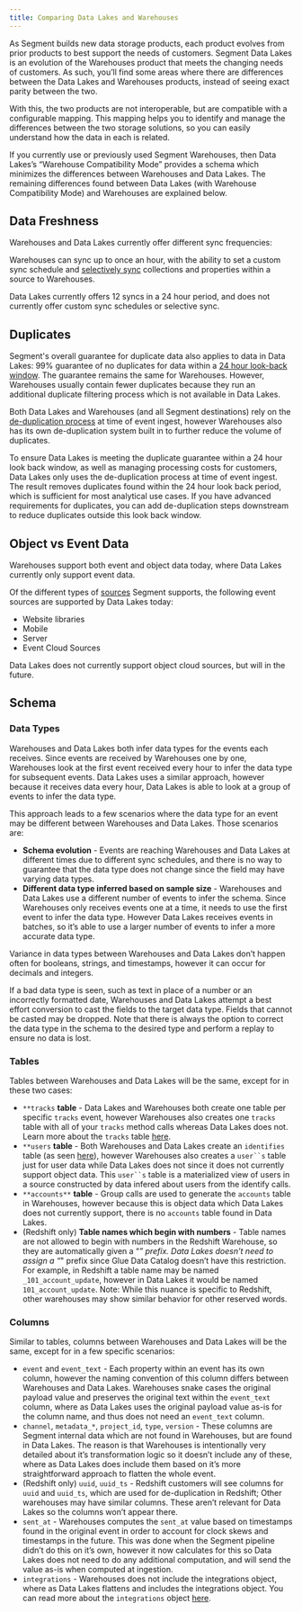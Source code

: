 ```yaml
---
title: Comparing Data Lakes and Warehouses
---
```


<!--
TODO:
diagrams? Illustrations?
Add sections about S3 and GCS
links to analytics academy stuff on owning your data
-->

As Segment builds new data storage products, each product evolves from prior products to best support the needs of customers. Segment Data Lakes is an evolution of the Warehouses product that meets the changing needs of customers. As such, you’ll find some areas where there are differences between the Data Lakes and Warehouses products, instead of seeing exact parity between the two.

With this, the two products are not interoperable, but are compatible with a configurable mapping. This mapping helps you to identify and manage the differences between the two storage solutions, so you can easily understand how the data in each is related.

If you currently use or previously used Segment Warehouses, then Data Lakes’s “Warehouse Compatibility Mode” provides a schema which minimizes the differences between Warehouses and Data Lakes. The remaining differences found between Data Lakes (with Warehouse Compatibility Mode) and Warehouses are explained below.


## Data Freshness

Warehouses and Data Lakes currently offer different sync frequencies:

Warehouses can sync up to once an hour, with the ability to set a custom sync schedule and [selectively sync](/docs/connections/warehouses/selective-sync/) collections and properties within a source to Warehouses.

Data Lakes currently offers 12 syncs in a 24 hour period, and does not currently offer custom sync schedules or selective sync.

## Duplicates

Segment's overall guarantee for duplicate data also applies to data in Data Lakes: 99% guarantee of no duplicates for data within a [24 hour look-back window](https://segment.com/docs/guides/duplicate-data/). The guarantee remains the same for Warehouses. However, Warehouses usually contain fewer duplicates because they run an additional duplicate filtering process which is not available in Data Lakes.

Both Data Lakes and Warehouses (and all Segment destinations) rely on the [de-duplication process](/docs/guides/duplicate-data/) at time of event ingest, however Warehouses also has its own de-duplication system built in to further reduce the volume of duplicates.

To ensure Data Lakes is meeting the duplicate guarantee within a 24 hour look back window, as well as managing processing costs for customers, Data Lakes only uses the de-duplication process at time of event ingest. The result removes duplicates found within the 24 hour look back period, which is sufficient for most analytical use cases.
If you have advanced requirements for duplicates, you can add de-duplication steps downstream to reduce duplicates outside this look back window.


## Object vs Event Data

Warehouses support both event and object data today, where Data Lakes currently only support event data.

Of the different types of [sources](/docs/connections/sources/) Segment supports, the following event sources are supported by Data Lakes today:

- Website libraries
- Mobile
- Server
- Event Cloud Sources

Data Lakes does not currently support object cloud sources, but will in the future.

## Schema

### Data Types

Warehouses and Data Lakes both infer data types for the events each receives. Since events are received by Warehouses one by one, Warehouses look at the first event received every hour to infer the data type for subsequent events. Data Lakes uses a similar approach, however because it receives data every hour, Data Lakes is able to look at a group of events to infer the data type.

This approach leads to a few scenarios where the data type for an event may be different between Warehouses and Data Lakes. Those scenarios are:

- **Schema evolution** - Events are reaching Warehouses and Data Lakes at different times due to different sync schedules, and there is no way to guarantee that the data type does not change since the field may have varying data types.
- **Different data type inferred based on sample size** - Warehouses and Data Lakes use a different number of events to infer the schema. Since Warehouses only receives events one at a time, it needs to use the first event to infer the data type. However Data Lakes receives events in batches, so it’s able to use a larger number of events to infer a more accurate data type.

Variance in data types between Warehouses and Data Lakes don’t happen often for booleans, strings, and timestamps, however it can occur for decimals and integers.

If a bad data type is seen, such as text in place of a number or an incorrectly formatted date, Warehouses and Data Lakes attempt a best effort conversion to cast the fields to the target data type. Fields that cannot be casted may be dropped. Note that there is always the option to correct the data type in the schema to the desired type and perform a replay to ensure no data is lost.


### Tables

Tables between Warehouses and Data Lakes will be the same, except for in these two cases:

- `**tracks` **table** - Data Lakes and Warehouses both create one table per specific `tracks` event, however Warehouses also creates one `tracks` table with all of your `tracks` method calls whereas Data Lakes does not. Learn more about the `tracks` table [here](/docs/connections/storage/warehouses/schema/).
- `**users` **table** - Both Warehouses and Data Lakes create an  `identifies` table (as seen [here](/docs/connections/storage/warehouses/schema/)), however Warehouses also creates a `user``s` table just for user data while Data Lakes does not since it does not currently support object data. This `user``s` table is a materialized view of users in a source constructed by data infered about users from the identify calls.
- `**accounts**` **table** - Group calls are used to generate the `accounts` table in Warehouses, however because this is object data which Data Lakes does not currently support, there is no `accounts` table found in Data Lakes.
- (Redshift only) **Table names which begin with numbers** - Table names are not allowed to begin with numbers in the Redshift Warehouse, so they are automatically given a “_” prefix. Data Lakes doesn’t need to assign a “_" prefix since Glue Data Catalog doesn’t have this restriction. For example, in Redshift a table name may be named `_101_account_update`, however in Data Lakes it would be named `101_account_update`. Note: While this nuance is specific to Redshift, other warehouses may show similar behavior for other reserved words.


### Columns

Similar to tables, columns between Warehouses and Data Lakes will be the same, except for in a few specific scenarios:

- `event` and `event_text` - Each property within an event has its own column, however the naming convention of this column differs between Warehouses and Data Lakes. Warehouses snake cases the original payload value and preserves the original text within the `event_text` column, where as Data Lakes uses the original payload value as-is for the column name, and thus does not need an `event_text` column.
- `channel`, `metadata_*`, `project_id`, `type`, `version` - These columns are Segment internal data which are not found in Warehouses, but are found in Data Lakes. The reason is that Warehouses is intentionally very detailed about it’s transformation logic so it doesn’t include any of these, where as Data Lakes does include them based on it’s more straightforward approach to flatten the whole event.
- (Redshift only) `uuid`, `uuid_ts` - Redshift customers will see columns for `uuid` and `uuid_ts`, which are used for de-duplication in Redshift; Other warehouses may have similar columns. These aren’t relevant for Data Lakes so the columns won’t appear there.
- `sent_at` - Warehouses computes the `sent_at` value based on timestamps found in the original event in order to account for clock skews and timestamps in the future. This was done when the Segment pipeline didn’t do this on it’s own, however it now calculates for this so Data Lakes does not need to do any additional computation, and will send the value as-is when computed at ingestion.
- `integrations` - Warehouses does not include the integrations object, where as Data Lakes flattens and includes the integrations object. You can read more about the `integrations` object [here](/docs/guides/#filtering-with-the-integrations-object).
